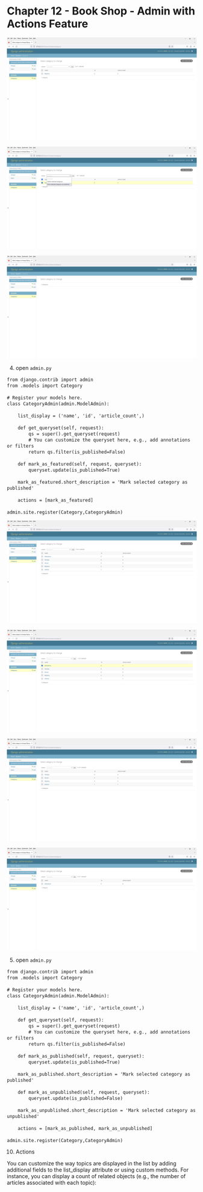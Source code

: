 # Chapter 12 - Book Shop - Admin with Actions Feature
 
![Image](1.PNG)

![Image](2.PNG)

![Image](3.PNG)

4. open `admin.py`

```
from django.contrib import admin
from .models import Category

# Register your models here.
class CategoryAdmin(admin.ModelAdmin):

    list_display = ('name', 'id', 'article_count',)

    def get_queryset(self, request):
        qs = super().get_queryset(request)
        # You can customize the queryset here, e.g., add annotations or filters
        return qs.filter(is_published=False)

    def mark_as_featured(self, request, queryset):
        queryset.update(is_published=True)

    mark_as_featured.short_description = 'Mark selected category as published'

    actions = [mark_as_featured]

admin.site.register(Category,CategoryAdmin)
```

![Image](5.PNG)

![Image](6.PNG)

![Image](7.PNG)

![Image](8.PNG)

5. open `admin.py`

```
from django.contrib import admin
from .models import Category

# Register your models here.
class CategoryAdmin(admin.ModelAdmin):

    list_display = ('name', 'id', 'article_count',)

    def get_queryset(self, request):
        qs = super().get_queryset(request)
        # You can customize the queryset here, e.g., add annotations or filters
        return qs.filter(is_published=False)

    def mark_as_published(self, request, queryset):
        queryset.update(is_published=True)

    mark_as_published.short_description = 'Mark selected category as published'

    def mark_as_unpublished(self, request, queryset):
        queryset.update(is_published=False)

    mark_as_unpublished.short_description = 'Mark selected category as unpublished'

    actions = [mark_as_published, mark_as_unpublished]

admin.site.register(Category,CategoryAdmin)
```

10. Actions

You can customize the way topics are displayed in the list by adding additional fields to the list_display attribute or using custom methods. For instance, you can display a count of related objects (e.g., the number of articles associated with each topic):